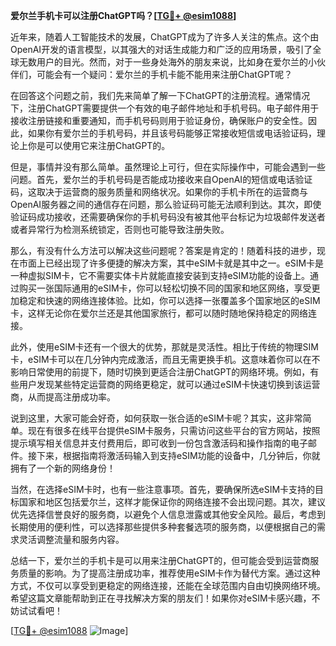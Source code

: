 **爱尔兰手机卡可以注册ChatGPT吗？[[TG💪+ @esim1088](https://t.me/s/esim1088)]**

近年来，随着人工智能技术的发展，ChatGPT成为了许多人关注的焦点。这个由OpenAI开发的语言模型，以其强大的对话生成能力和广泛的应用场景，吸引了全球无数用户的目光。然而，对于一些身处海外的朋友来说，比如身在爱尔兰的小伙伴们，可能会有一个疑问：爱尔兰的手机卡能不能用来注册ChatGPT呢？

在回答这个问题之前，我们先来简单了解一下ChatGPT的注册流程。通常情况下，注册ChatGPT需要提供一个有效的电子邮件地址和手机号码。电子邮件用于接收注册链接和重要通知，而手机号码则用于验证身份，确保账户的安全性。因此，如果你有爱尔兰的手机号码，并且该号码能够正常接收短信或电话验证码，理论上你是可以使用它来注册ChatGPT的。

但是，事情并没有那么简单。虽然理论上可行，但在实际操作中，可能会遇到一些问题。首先，爱尔兰的手机号码是否能成功接收来自OpenAI的短信或电话验证码，这取决于运营商的服务质量和网络状况。如果你的手机卡所在的运营商与OpenAI服务器之间的通信存在问题，那么验证码可能无法顺利到达。其次，即使验证码成功接收，还需要确保你的手机号码没有被其他平台标记为垃圾邮件发送者或者异常行为检测系统锁定，否则也可能导致注册失败。

那么，有没有什么方法可以解决这些问题呢？答案是肯定的！随着科技的进步，现在市面上已经出现了许多便捷的解决方案，其中eSIM卡就是其中之一。eSIM卡是一种虚拟SIM卡，它不需要实体卡片就能直接安装到支持eSIM功能的设备上。通过购买一张国际通用的eSIM卡，你可以轻松切换不同的国家和地区网络，享受更加稳定和快速的网络连接体验。比如，你可以选择一张覆盖多个国家地区的eSIM卡，这样无论你在爱尔兰还是其他国家旅行，都可以随时随地保持稳定的网络连接。

此外，使用eSIM卡还有一个很大的优势，那就是灵活性。相比于传统的物理SIM卡，eSIM卡可以在几分钟内完成激活，而且无需更换手机。这意味着你可以在不影响日常使用的前提下，随时切换到更适合注册ChatGPT的网络环境。例如，有些用户发现某些特定运营商的网络更稳定，就可以通过eSIM卡快速切换到该运营商，从而提高注册成功率。

说到这里，大家可能会好奇，如何获取一张合适的eSIM卡呢？其实，这非常简单。现在有很多在线平台提供eSIM卡服务，只需访问这些平台的官方网站，按照提示填写相关信息并支付费用后，即可收到一份包含激活码和操作指南的电子邮件。接下来，根据指南将激活码输入到支持eSIM功能的设备中，几分钟后，你就拥有了一个新的网络身份！

当然，在选择eSIM卡时，也有一些注意事项。首先，要确保所选eSIM卡支持的目标国家和地区包括爱尔兰，这样才能保证你的网络连接不会出现问题。其次，建议优先选择信誉良好的服务商，以避免个人信息泄露或其他安全风险。最后，考虑到长期使用的便利性，可以选择那些提供多种套餐选项的服务商，以便根据自己的需求灵活调整流量和服务内容。

总结一下，爱尔兰的手机卡是可以用来注册ChatGPT的，但可能会受到运营商服务质量的影响。为了提高注册成功率，推荐使用eSIM卡作为替代方案。通过这种方式，不仅可以享受到更稳定的网络连接，还能在全球范围内自由切换网络环境。希望这篇文章能帮助到正在寻找解决方案的朋友们！如果你对eSIM卡感兴趣，不妨试试看吧！

[[TG💪+ @esim1088](https://t.me/s/esim1088) ![Image](https://i.postimg.cc/4NQfJmqS/Snipaste-2025-05-13-00-14-12.png)]